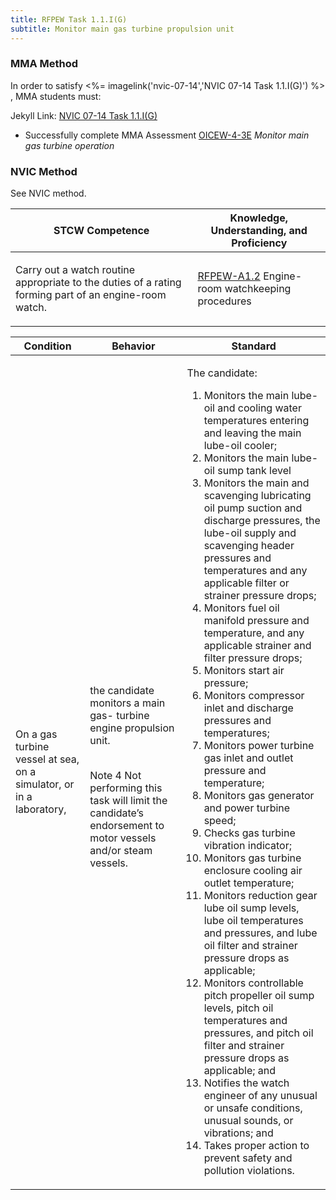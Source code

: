 ```yaml
---
title: RFPEW Task 1.1.I(G) 
subtitle: Monitor main gas turbine propulsion unit
---
```



### MMA Method

In order to satisfy <%= imagelink('nvic-07-14','NVIC 07-14  Task  1.1.I(G)') %> , MMA students must:

Jekyll Link: [NVIC 07-14  Task  1.1.I(G)](/stcw23/assets/images/nvic-07-14.pdf)

* Successfully complete MMA Assessment  [OICEW-4-3E](OICEW-4-3E) *Monitor main gas turbine operation*


### NVIC Method

<a onclick="togglevisibility('nvic_methods')" >See NVIC method.</a>

<div id='nvic_methods' class='hide'>

<table>
<thead>
<tr>
<th class='forty'> STCW Competence </th>
<th class='sixty'> Knowledge, Understanding, and Proficiency </th>
</tr>
</thead>




<tbody>
<tr><td markdown='1'>

Carry out a watch routine appropriate to the duties of a rating forming part of an engine-room watch.

</td><td markdown='1'>

[RFPEW-A1.2](../../tables/34.html#RFPEW-A1.2) Engine-room watchkeeping procedures

</td></tr>


</tbody>
</table>


<table>
<thead>
<tr><th class='twenty'>  Condition </th><th class='twenty'> Behavior </th><th  class='sixty'>Standard </th></tr>
</thead>
<tbody >



<tr><td markdown='1'>

On a gas turbine vessel at sea, on a simulator, or in a laboratory,

</td><td markdown='1'>

the candidate monitors a main gas- turbine engine propulsion unit.

<br>

<div class="tooltip">Note 4
<span class="tooltiptext">
Not performing this task will limit the candidate’s endorsement to motor vessels and/or steam vessels.

</span>
</div>


</td><td markdown='1'>

The candidate:

1. Monitors the main lube-oil and cooling water temperatures entering and leaving the main lube-oil cooler;
2. Monitors the main lube-oil sump tank level
3. Monitors the main and scavenging lubricating oil pump suction and discharge pressures, the lube-oil supply and scavenging header pressures and temperatures and any applicable filter or strainer pressure drops;
4. Monitors fuel oil manifold pressure and temperature, and any applicable strainer and filter pressure drops;
5. Monitors start air pressure;
6. Monitors compressor inlet and discharge pressures and temperatures;
7. Monitors power turbine gas inlet and outlet pressure and temperature;
8. Monitors gas generator and power turbine speed;
9. Checks gas turbine vibration indicator;
10. Monitors gas turbine enclosure cooling air outlet temperature;
11. Monitors reduction gear lube oil sump levels, lube oil temperatures and pressures, and lube oil filter and strainer pressure drops as applicable;
12. Monitors controllable pitch propeller oil sump levels, pitch oil temperatures and pressures, and pitch oil filter and strainer pressure drops as applicable; and
13. Notifies the watch engineer of any unusual or unsafe conditions, unusual sounds, or vibrations; and
14. Takes proper action to prevent safety and pollution violations.

</td></tr>
</tbody>
</table>
</div>
